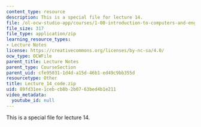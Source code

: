 ```yaml
---
content_type: resource
description: This is a special file for lecture 14.
file: /ol-ocw-studio-app/courses/1-00-introduction-to-computers-and-engineering-problem-solving-spring-2012/89fd31ee1cebcb8b2b0763bed4b1e211_Lecture_14_code.zip
file_size: 317
file_type: application/zip
learning_resource_types:
- Lecture Notes
license: https://creativecommons.org/licenses/by-nc-sa/4.0/
ocw_type: OCWFile
parent_title: Lecture Notes
parent_type: CourseSection
parent_uid: cfe95031-1d4d-a15d-46b1-ed49c9bb355d
resourcetype: Other
title: Lecture_14_code.zip
uid: 89fd31ee-1ceb-cb8b-2b07-63bed4b1e211
video_metadata:
  youtube_id: null
---
```

This is a special file for lecture 14.